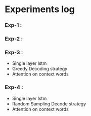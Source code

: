 
# Experiments log

### Exp-1 : 

### Exp-2 : 

### Exp-3 :

* Single layer lstm
* Greedy Decoding strategy
* Attention on context words

### Exp-4 :

* Single layer lstm
* Random Sampling Decode strategy
* Attention on context words
